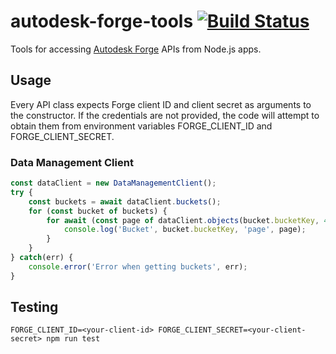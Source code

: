 # autodesk-forge-tools [![Build Status](https://travis-ci.org/petrbroz/autodesk-forge-tools.svg?branch=master)](https://travis-ci.org/petrbroz/autodesk-forge-tools)

Tools for accessing [Autodesk Forge](https://developer.autodesk.com/) APIs from Node.js apps.

## Usage

Every API class expects Forge client ID and client secret as arguments
to the constructor. If the credentials are not provided, the code will
attempt to obtain them from environment variables FORGE_CLIENT_ID
and FORGE_CLIENT_SECRET.

### Data Management Client

```js
const dataClient = new DataManagementClient();
try {
    const buckets = await dataClient.buckets();
    for (const bucket of buckets) {
        for await (const page of dataClient.objects(bucket.bucketKey, 4)) {
            console.log('Bucket', bucket.bucketKey, 'page', page);
        }
    }
} catch(err) {
    console.error('Error when getting buckets', err);
}
```

## Testing

`FORGE_CLIENT_ID=<your-client-id> FORGE_CLIENT_SECRET=<your-client-secret> npm run test`